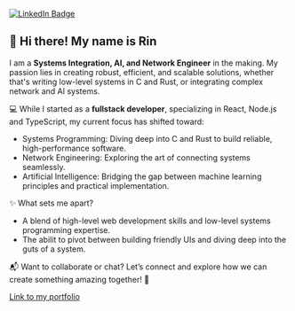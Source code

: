 [![LinkedIn Badge](https://img.shields.io/badge/LinkedIn-Profile-informational?style=flat&logo=linkedin&logoColor=white&color=0D76A8)](https://www.linkedin.com/in/rin-delahaije-9750aa138/)

<h2>👋 Hi there! My name is Rin</h2>

I am a <strong>Systems Integration, AI, and Network Engineer</strong> in the making. My passion lies in creating robust, efficient, and scalable solutions, whether that's writing low-level systems in C and Rust, or integrating complex network and AI systems.

💻 While I started as a <strong>fullstack developer</strong>, specializing in React, Node.js and TypeScript, my current focus has shifted toward:
 - Systems Programming: Diving deep into C and Rust to build reliable, high-performance software.
 - Network Engineering: Exploring the art of connecting systems seamlessly.
 - Artificial Intelligence: Bridging the gap between machine learning principles and practical implementation.

✨ What sets me apart?
- A blend of high-level web development skills and low-level systems programming expertise.
- The abilit to pivot between building friendly UIs and diving deep into the guts of a system.

📬 Want to collaborate or chat? Let’s connect and explore how we can create something amazing together! 🚀

<a href="https://rinkakuworks.com/">Link to my portfolio</a>
